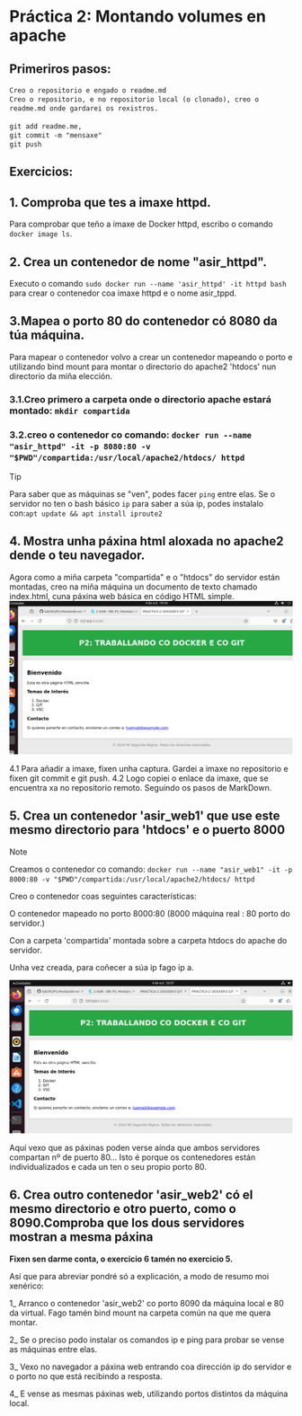 # Práctica 2: Montando volumes en apache

## Primeriros pasos:
    Creo o repositorio e engado o readme.md
    Creo o repositorio, e no repositorio local (o clonado), creo o readme.md onde gardarei os rexistros.
   
    git add readme.me,
    git commit -m "mensaxe"
    git push
  
  ## Exercicios:
  ## 1. Comproba que tes a imaxe httpd.
  Para comprobar que teño a imaxe de Docker httpd, escribo o comando
  `docker image ls`.

  ## 2. Crea un contenedor de nome "asir_httpd".
  Executo o comando
  `sudo docker run --name 'asir_httpd' -it httpd bash` para crear o contenedor coa imaxe httpd e o nome asir_tppd.

  ## 3.Mapea o porto 80 do contenedor có 8080 da túa máquina.
Para mapear o contenedor volvo a crear un contenedor mapeando o porto e utilizando bind mount para montar o directorio do apache2 'htdocs' nun directorio da miña elección.

   ### 3.1.Creo primero a carpeta onde o directorio apache estará montado: `mkdir compartida` 
   ### 3.2.creo o contenedor co comando: `docker run --name "asir_httpd" -it -p 8080:80 -v "$PWD"/compartida:/usr/local/apache2/htdocs/ httpd`

>[!TIP]
>Para saber que as máquinas se "ven", podes facer `ping` entre elas.
>Se o servidor no ten o bash básico `ip` para saber a súa ip, podes instalalo con:`apt update && apt install iproute2`

  ## 4. Mostra unha páxina html aloxada no apache2 dende o teu navegador.
   Agora como a miña carpeta "compartida" e o "htdocs" do servidor están montadas, creo na miña máquina un documento de texto chamado index.html, cuna páxina web básica en código HTML simple.
![Esto es un texto de prueba alternativo a la imagen.](https://github.com/luk295/P2.Montando-volumes-en-Apache/blob/main/imagen.png)


4.1 Para añadir a imaxe, fixen unha captura. Gardei a imaxe no repositorio e fixen git commit e git push.
4.2 Logo copiei o enlace da imaxe, que se encuentra xa no repositorio remoto. Seguindo os pasos de MarkDown.
 
 ## 5. Crea un contenedor 'asir_web1' que use este mesmo directorio para 'htdocs' e o puerto 8000

>[!NOTE]
>Creamos o contenedor co comando: `docker run --name "asir_web1" -it -p 8000:80 -v "$PWD"/compartida:/usr/local/apache2/htdocs/ httpd`

 Creo o contenedor coas seguintes características:

 O contenedor mapeado no porto 8000:80 (8000 máquina real : 80 porto do servidor.)

 Con a carpeta 'compartida' montada sobre a carpeta htdocs do apache do servidor.

 Unha vez creada, para coñecer a súa ip fago ip a.

 ![A segunda captura, esta vez no porto 8000](https://github.com/luk295/P2.Montando-volumes-en-Apache/blob/main/porto8000.png)

Aquí vexo que as páxinas poden verse aínda que ambos servidores compartan nº de puerto 80...
Isto é porque os contenedores están individualizados e cada un ten o seu propio porto 80.

## 6. Crea outro contenedor 'asir_web2' có el mesmo directorio e otro puerto, como o 8090.Comproba que los dous servidores mostran a mesma páxina

**Fixen sen darme conta, o exercicio 6 tamén no exercicio 5.** 

Así que para abreviar pondré só a explicación, a modo de resumo moi xenérico:

1_ Arranco o contenedor 'asir_web2' co porto 8090 da máquina local e 80 da virtual. Fago tamén bind mount na carpeta común na que me quera montar.

2_ Se o preciso podo instalar os comandos ip e ping para probar se vense as máquinas entre elas.

3_ Vexo no navegador a páxina web entrando coa dirección ip do servidor e o porto no que está recibindo a resposta.

4_ E vense as mesmas páxinas web, utilizando portos distintos da máquina local.